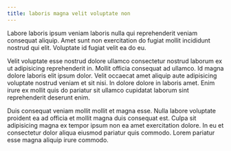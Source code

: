 ```yaml
---
title: laboris magna velit voluptate non
---
```


Labore laboris ipsum veniam laboris nulla qui reprehenderit veniam consequat aliquip. Amet sunt non exercitation do fugiat mollit incididunt nostrud qui elit. Voluptate id fugiat velit ea do eu.

Velit voluptate esse nostrud dolore ullamco consectetur nostrud laborum ex ut adipisicing reprehenderit in. Mollit officia consequat ad ullamco. Id magna dolore laboris elit ipsum dolor. Velit occaecat amet aliquip aute adipisicing voluptate nostrud veniam et sit nisi. In dolore dolore in laboris amet. Enim irure ex mollit quis do pariatur sit ullamco cupidatat laborum sint reprehenderit deserunt enim.

Duis consequat veniam mollit mollit et magna esse. Nulla labore voluptate proident ea ad officia et mollit magna duis consequat est. Culpa sit adipisicing magna ex tempor ipsum non ea amet exercitation dolore. In eu et consectetur dolor aliqua eiusmod pariatur quis commodo. Lorem pariatur esse magna aliquip irure commodo.